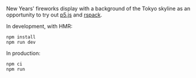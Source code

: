 New Years' fireworks display with a background of the Tokyo skyline as an
opportunity to try out [p5.js](https://p5js.org/) and [rspack](https://rspack.dev/).

In development, with HMR:

```
npm install
npm run dev
```

In production:

```
npm ci
npm run
```

